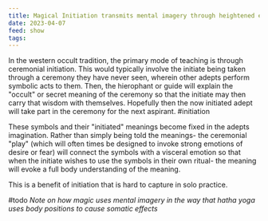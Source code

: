 ```yaml
---
title: Magical Initiation transmits mental imagery through heightened emotion
date: 2023-04-07
feed: show
tags:
---
```


In the western occult tradition, the primary mode of teaching is through ceremonial initiation. This would typically involve the initiate being taken through a ceremony they have never seen, wherein other adepts perform symbolic acts to them. Then, the hierophant or guide will explain the "occult" or secret meaning of the ceremony so that the initiate may then carry that wisdom with themselves. Hopefully then the now initiated adept will take part in the ceremony for the next aspirant.
#initiation 

These symbols and their "initiated" meanings become fixed in the adepts imagination. Rather than simply being told the meanings- the ceremonial "play" (which will often times be designed to invoke strong emotions of desire or fear) will connect the symbols with a visceral emotion so that when the initiate wishes to use the symbols in their own ritual- the meaning will evoke a full body understanding of the meaning.

This is a benefit of initiation that is hard to capture in solo practice.

#todo *Note on how magic uses mental imagery in the way that hatha yoga uses body positions to cause somatic effects*